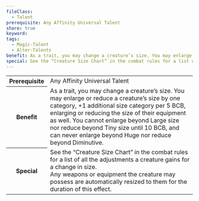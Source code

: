 ```yaml
---
fileClass:
  - Talent
prerequisite: Any Affinity Universal Talent
share: true
keyword: 
tags:
  - Magic-Talent
  - Alter-Talents
benefit: As a trait, you may change a creature’s size. You may enlarge or reduce a creature’s size by one category, +1 additional size category per 5 BCB, enlarging or reducing the size of their equipment as well. You cannot enlarge beyond Large size nor reduce beyond Tiny size until 10 BCB, and can never enlarge beyond Huge nor reduce beyond Diminutive.
special: See the “Creature Size Chart” in the combat rules for a list of all the adjustments a creature gains for a change in size.<br>Any weapons or equipment the creature may possess are automatically resized to them for the duration of this effect.
---
```


<p><span style="overflow-x: auto;"><table><tbody><tr><th>Prerequisite</th><td>Any Affinity Universal Talent</td></tr><tr><th>Benefit</th><td>As a trait, you may change a creature’s size. You may enlarge or reduce a creature’s size by one category, +1 additional size category per 5 BCB, enlarging or reducing the size of their equipment as well. You cannot enlarge beyond Large size nor reduce beyond Tiny size until 10 BCB, and can never enlarge beyond Huge nor reduce beyond Diminutive.</td></tr><tr><th>Special</th><td>See the “Creature Size Chart” in the combat rules for a list of all the adjustments a creature gains for a change in size.<br>Any weapons or equipment the creature may possess are automatically resized to them for the duration of this effect.</td></tr></tbody></table></span></p>